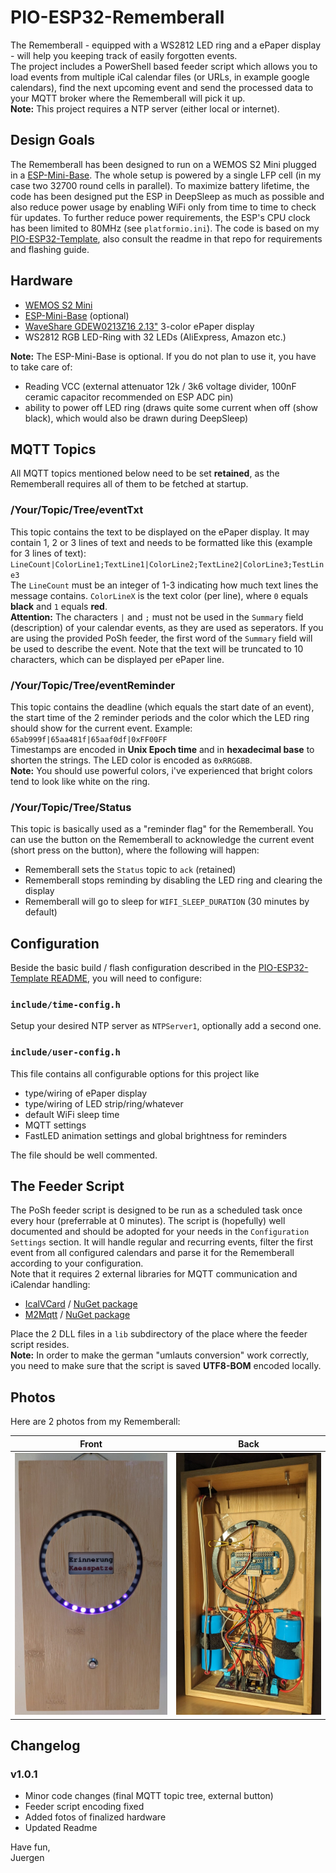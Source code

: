 # PIO-ESP32-Rememberall
The Rememberall - equipped with a WS2812 LED ring and a ePaper display - will help you keeping track of easily forgotten events.  
The project includes a PowerShell based feeder script which allows you to load events from multiple iCal calendar files (or URLs, in example google calendars), find the next upcoming event and send the processed data to your MQTT broker where the Rememberall will pick it up.  
**Note:** This project requires a NTP server (either local or internet).

## Design Goals
The Rememberall has been designed to run on a WEMOS S2 Mini plugged in a [ESP-Mini-Base](https://github.com/juepi/ESP-Mini-Base). The whole setup is powered by a single LFP cell (in my case two 32700 round cells in parallel). To maximize battery lifetime, the code has been designed put the ESP in DeepSleep as much as possible and also reduce power usage by enabling WiFi only from time to time to check für updates. To further reduce power requirements, the ESP's CPU clock has been limited to 80MHz (see `platformio.ini`).
The code is based on my [PIO-ESP32-Template](https://github.com/juepi/PIO-ESP32-Template), also consult the readme in that repo for requirements and flashing guide.

## Hardware
* [WEMOS S2 Mini](https://www.wemos.cc/en/latest/s2/s2_mini.html)
* [ESP-Mini-Base](https://github.com/juepi/ESP-Mini-Base) (optional)
* [WaveShare GDEW0213Z16 2.13"](https://www.waveshare.com/product/displays/e-paper/epaper-3/2.13inch-e-paper-hat-g.htm) 3-color ePaper display
* WS2812 RGB LED-Ring with 32 LEDs (AliExpress, Amazon etc.)

**Note:** The ESP-Mini-Base is optional. If you do not plan to use it, you have to take care of:  
* Reading VCC (external attenuator 12k / 3k6 voltage divider, 100nF ceramic capacitor recommended on ESP ADC pin)
* ability to power off LED ring (draws quite some current when off (show black), which would also be drawn during DeepSleep)

## MQTT Topics

All MQTT topics mentioned below need to be set **retained**, as the Rememberall requires all of them to be fetched at startup.

### /Your/Topic/Tree/eventTxt
This topic contains the text to be displayed on the ePaper display. It may contain 1, 2 or 3 lines of text and needs to be formatted like this (example for 3 lines of text):  
``LineCount|ColorLine1;TextLine1|ColorLine2;TextLine2|ColorLine3;TestLine3``  
The `LineCount` must be an integer of 1-3 indicating how much text lines the message contains. `ColorLineX` is the text color (per line), where `0` equals **black** and `1` equals **red**.  
**Attention:** The characters `|` and `;` must not be used in the `Summary` field (description) of your calendar events, as they are used as seperators. If you are using the provided PoSh feeder, the first word of the `Summary` field will be used to describe the event. Note that the text will be truncated to 10 characters, which can be displayed per ePaper line.

### /Your/Topic/Tree/eventReminder
This topic contains the deadline (which equals the start date of an event), the start time of the 2 reminder periods and the color which the LED ring should show for the current event. Example:  
``65ab999f|65aa481f|65aaf0df|0xFF00FF``  
Timestamps are encoded in **Unix Epoch time** and in **hexadecimal base** to shorten the strings. The LED color is encoded as `0xRRGGBB`.  
**Note:** You should use powerful colors, i've experienced that bright colors tend to look like white on the ring.

### /Your/Topic/Tree/Status
This topic is basically used as a "reminder flag" for the Rememberall. You can use the button on the Rememberall to acknowledge the current event (short press on the button), where the following will happen:
* Rememberall sets the `Status` topic to `ack` (retained)
* Rememberall stops reminding by disabling the LED ring and clearing the display
* Rememberall will go to sleep for `WIFI_SLEEP_DURATION` (30 minutes by default)

## Configuration
Beside the basic build / flash configuration described in the [PIO-ESP32-Template README](https://github.com/juepi/PIO-ESP32-Template), you will need to configure:

### `include/time-config.h`
Setup your desired NTP server as `NTPServer1`, optionally add a second one.

### `include/user-config.h`
This file contains all configurable options for this project like
* type/wiring of ePaper display
* type/wiring of LED strip/ring/whatever
* default WiFi sleep time
* MQTT settings
* FastLED animation settings and global brightness for reminders

The file should be well commented.

## The Feeder Script
The PoSh feeder script is designed to be run as a scheduled task once every hour (preferrable at 0 minutes). The script is (hopefully) well documented and should be adopted for your needs in the `Configuration Settings` section. It will handle regular and recurring events, filter the first event from all configured calendars and parse it for the Rememberall according to your configuration.  
Note that it requires 2 external libraries for MQTT communication and iCalendar handling:

* [IcalVCard](https://afterlogic.com/mailbee-net/icalvcard) / [NuGet package](https://www.nuget.org/packages/ICalVCard)
* [M2Mqtt](https://github.com/eclipse/paho.mqtt.m2mqtt) / [NuGet package](https://www.nuget.org/packages/M2Mqtt/)

Place the 2 DLL files in a `lib` subdirectory of the place where the feeder script resides.  
**Note:** In order to make the german "umlauts conversion" work correctly, you need to make sure that the script is saved **UTF8-BOM** encoded locally.

## Photos
Here are 2 photos from my Rememberall:

Front             |  Back
:-------------------------:|:-------------------------:
![Front](pics/Rememberall_front.jpg?raw=true) | ![Back](pics/Rememberall_back.jpg?raw=true)

## Changelog

### v1.0.1
- Minor code changes (final MQTT topic tree, external button)
- Feeder script encoding fixed
- Added fotos of finalized hardware
- Updated Readme

  
Have fun,  
Juergen